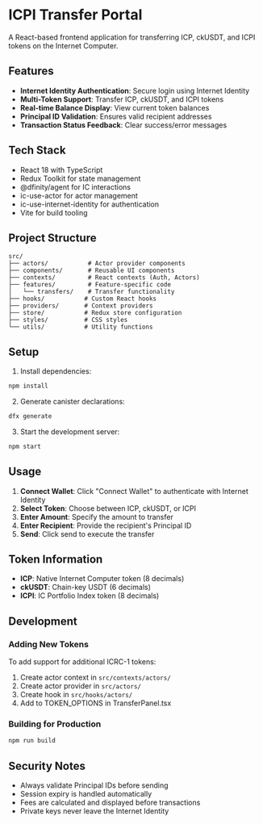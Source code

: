 # ICPI Transfer Portal

A React-based frontend application for transferring ICP, ckUSDT, and ICPI tokens on the Internet Computer.

## Features

- **Internet Identity Authentication**: Secure login using Internet Identity
- **Multi-Token Support**: Transfer ICP, ckUSDT, and ICPI tokens
- **Real-time Balance Display**: View current token balances
- **Principal ID Validation**: Ensures valid recipient addresses
- **Transaction Status Feedback**: Clear success/error messages

## Tech Stack

- React 18 with TypeScript
- Redux Toolkit for state management
- @dfinity/agent for IC interactions
- ic-use-actor for actor management
- ic-use-internet-identity for authentication
- Vite for build tooling

## Project Structure

```
src/
├── actors/           # Actor provider components
├── components/       # Reusable UI components
├── contexts/         # React contexts (Auth, Actors)
├── features/         # Feature-specific code
│   └── transfers/    # Transfer functionality
├── hooks/           # Custom React hooks
├── providers/       # Context providers
├── store/           # Redux store configuration
├── styles/          # CSS styles
└── utils/           # Utility functions
```

## Setup

1. Install dependencies:
```bash
npm install
```

2. Generate canister declarations:
```bash
dfx generate
```

3. Start the development server:
```bash
npm start
```

## Usage

1. **Connect Wallet**: Click "Connect Wallet" to authenticate with Internet Identity
2. **Select Token**: Choose between ICP, ckUSDT, or ICPI
3. **Enter Amount**: Specify the amount to transfer
4. **Enter Recipient**: Provide the recipient's Principal ID
5. **Send**: Click send to execute the transfer

## Token Information

- **ICP**: Native Internet Computer token (8 decimals)
- **ckUSDT**: Chain-key USDT (6 decimals)
- **ICPI**: IC Portfolio Index token (8 decimals)

## Development

### Adding New Tokens

To add support for additional ICRC-1 tokens:

1. Create actor context in `src/contexts/actors/`
2. Create actor provider in `src/actors/`
3. Create hook in `src/hooks/actors/`
4. Add to TOKEN_OPTIONS in TransferPanel.tsx

### Building for Production

```bash
npm run build
```

## Security Notes

- Always validate Principal IDs before sending
- Session expiry is handled automatically
- Fees are calculated and displayed before transactions
- Private keys never leave the Internet Identity